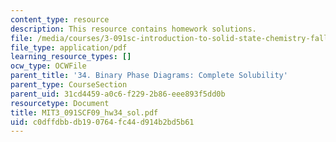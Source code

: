 ```yaml
---
content_type: resource
description: This resource contains homework solutions.
file: /media/courses/3-091sc-introduction-to-solid-state-chemistry-fall-2010/c0dffdbbdb190764fc44d914b2bd5b61_MIT3_091SCF09_hw34_sol.pdf
file_type: application/pdf
learning_resource_types: []
ocw_type: OCWFile
parent_title: '34. Binary Phase Diagrams: Complete Solubility'
parent_type: CourseSection
parent_uid: 31cd4459-a0c6-f229-2b86-eee893f5dd0b
resourcetype: Document
title: MIT3_091SCF09_hw34_sol.pdf
uid: c0dffdbb-db19-0764-fc44-d914b2bd5b61
---
```

